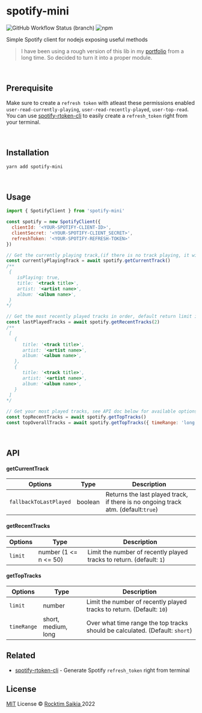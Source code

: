 # spotify-mini

![GitHub Workflow Status (branch)](https://img.shields.io/github/workflow/status/rocktimsaikia/spotify-mini/tests/main?style=flat-square&logo=github&color=success)
![npm](https://img.shields.io/npm/v/spotify-mini?style=flat-square&color=success&logo=npm)

Simple Spotify client for nodejs exposing useful methods

> I have been using a rough version of this lib in my [portfolio](https://www.rocktimsaikia.com/) from a long time. So decided to turn it into a proper module.

<br/>

## Prerequisite

Make sure to create a `refresh token` with atleast these permissions enabled `user-read-currently-playing`, `user-read-recently-played`, `user-top-read`. You can use [spotify-rtoken-cli](https://github.com/rocktimsaikia/spotify-rtoken-cli) to easily create a `refresh_token` right from your terminal.

<br/>

## Installation

```bash
yarn add spotify-mini
```

<br/>

## Usage

```javascript
import { SpotifyClient } from 'spotify-mini'

const spotify = new SpotifyClient({
  clientId: '<YOUR-SPOTIFY-CLIENT-ID>',
  clientSecret: '<YOUR-SPOTIFY-CLIENT_SECRET>',
  refreshToken: '<YOUR-SPOTIFY-REFRESH-TOKEN>'
})

// Get the currently playing track,(if there is no track playing, it will return the last played track)
const currentlyPlayingTrack = await spotify.getCurrentTrack()
/**
 {
    isPlaying: true,
    title: '<track title>',
    artist: '<artist name>',
    album: '<album name>',
 }
*/

// Get the most recently played tracks in order, default return limit is 1
const lastPlayedTracks = await spotify.getRecentTracks(2)
/**
 [
   {
      title: '<track title>',
      artist: '<artist name>',
      album: '<album name>',
   },
   {
      title: '<track title>',
      artist: '<artist name>',
      album: '<album name>',
   }
 ]
*/

// Get your most played tracks, see API doc below for available options
const topRecentTracks = await spotify.getTopTracks()
const topOverallTracks = await spotify.getTopTracks({ timeRange: 'long' })
```

<br/>

## API

#### getCurrentTrack

| Options                | Type    | Description                                                                       |
| ---------------------- | ------- | --------------------------------------------------------------------------------- |
| `fallbackToLastPlayed` | boolean | Returns the last played track, if there is no ongoing track atm. (default:`true`) |

#### getRecentTracks

| Options | Type                  | Description                                                          |
| ------- | --------------------- | -------------------------------------------------------------------- |
| `limit` | number (1 <= n <= 50) | Limit the number of recently played tracks to return. (default: `1`) |

#### getTopTracks

| Options     | Type                | Description                                                                  |
| ----------- | ------------------- | ---------------------------------------------------------------------------- |
| `limit`     | number              | Limit the number of recently played tracks to return. (Default: `10`)        |
| `timeRange` | short, medium, long | Over what time range the top tracks should be calculated. (Default: `short`) |

## Related

- [spotify-rtoken-cli](https://github.com/rocktimsaikia/spotify-rtoken-cli) - Generate Spotify `refresh_token` right from terminal

## License

[MIT](./LICENSE) License &copy; [ Rocktim Saikia ](https://github.com/rocktimsaikia) 2022
